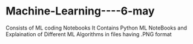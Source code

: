 # Machine-Learning----6-may
Consists  of ML coding Notebooks
It Contains Python ML NoteBooks and Explaination of Different ML Algorithms in files having .PNG format
